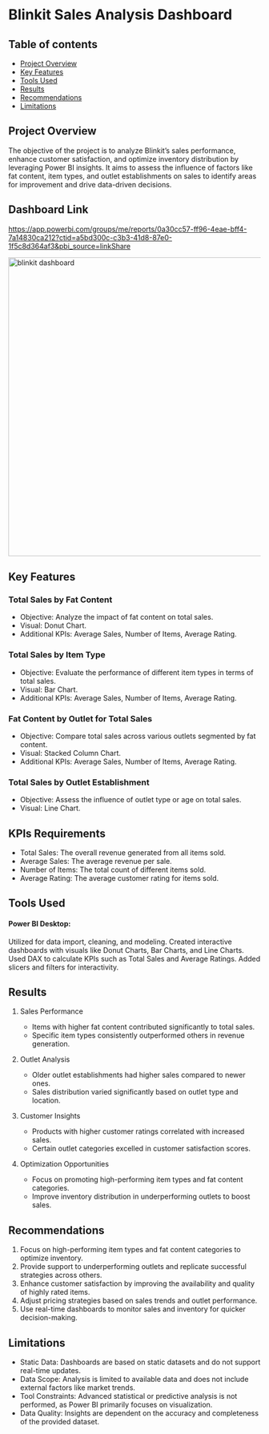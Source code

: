 # Blinkit Sales Analysis Dashboard

## Table of contents

 - [Project Overview](#project-overview)
- [Key Features](#key-features)
- [Tools Used](#tools-used)
- [Results](#results)
- [Recommendations](#recommendations)
- [Limitations](#limitations)
## Project Overview
The objective of the project is to analyze Blinkit’s sales performance, enhance customer satisfaction, and optimize inventory distribution by leveraging Power BI insights. It aims to assess the influence of factors like fat content, item types, and outlet establishments on sales to identify areas for improvement and drive data-driven decisions.

## Dashboard Link 
https://app.powerbi.com/groups/me/reports/0a30cc57-ff96-4eae-bff4-7a14830ca212?ctid=a5bd300c-c3b3-41d8-87e0-1f5c8d364af3&pbi_source=linkShare

<img width="597" alt="blinkit dashboard" src="https://github.com/user-attachments/assets/7d14a419-52f6-43e7-96e8-67ef0db6ef00" />



## Key Features
### Total Sales by Fat Content
- Objective: Analyze the impact of fat content on total sales.
- Visual: Donut Chart.
- 	Additional KPIs: Average Sales, Number of Items, Average Rating.

### Total Sales by Item Type
- Objective: Evaluate the performance of different item types in terms of total sales.
- Visual: Bar Chart.
-	Additional KPIs: Average Sales, Number of Items, Average Rating.
### Fat Content by Outlet for Total Sales
-	Objective: Compare total sales across various outlets segmented by fat content.
-	Visual: Stacked Column Chart.
-	Additional KPIs: Average Sales, Number of Items, Average Rating.
### Total Sales by Outlet Establishment
-	Objective: Assess the influence of outlet type or age on total sales.
-	Visual: Line Chart.
## KPIs Requirements
-	Total Sales: The overall revenue generated from all items sold.
-	Average Sales: The average revenue per sale.
-	Number of Items: The total count of different items sold.
-	Average Rating: The average customer rating for items sold.

## Tools Used
#### Power BI Desktop:
Utilized for data import, cleaning, and modeling. Created interactive dashboards with visuals like Donut Charts, Bar Charts, and Line Charts. Used DAX to calculate KPIs such as Total Sales and Average Ratings. Added slicers and filters for interactivity.

## Results 
1. Sales Performance
   - Items with higher fat content contributed significantly to total sales.  
   - Specific item types consistently outperformed others in revenue generation.  

2. Outlet Analysis  
   - Older outlet establishments had higher sales compared to newer ones.  
   - Sales distribution varied significantly based on outlet type and location.  

3. Customer Insights 
   - Products with higher customer ratings correlated with increased sales.  
   - Certain outlet categories excelled in customer satisfaction scores.  

4. Optimization Opportunities  
   - Focus on promoting high-performing item types and fat content categories.  
   - Improve inventory distribution in underperforming outlets to boost sales.

## Recommendations  
1. Focus on high-performing item types and fat content categories to optimize inventory.  
2. Provide support to underperforming outlets and replicate successful strategies across others.  
3. Enhance customer satisfaction by improving the availability and quality of highly rated items.  
4. Adjust pricing strategies based on sales trends and outlet performance.  
5. Use real-time dashboards to monitor sales and inventory for quicker decision-making.

## Limitations  
- Static Data: Dashboards are based on static datasets and do not support real-time updates.  
- Data Scope: Analysis is limited to available data and does not include external factors like market trends.  
- Tool Constraints: Advanced statistical or predictive analysis is not performed, as Power BI primarily focuses on visualization.  
- Data Quality: Insights are dependent on the accuracy and completeness of the provided dataset.  



